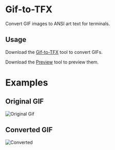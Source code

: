 # Gif-to-TFX

Convert GIF images to ANSI art text for terminals.

## Usage
Download the [Gif-to-TFX](https://github.com/ItsEcstasy/Gif-to-TFX/releases/download/V1/gif.exe) tool to convert GIFs.

Download the [Preview](https://github.com/ItsEcstasy/Gif-to-TFX/raw/main/preview.exe) tool to preview them.

# Examples

## Original GIF
![Original Gif](https://media.discordapp.net/attachments/1121632923276292159/1169115493559447572/IMG_1409.gif?ex=65543aa6&is=6541c5a6&hm=ff087efd4e698582cc685cd32574d2ea03a5aacece5a11adbd3d10ee7e97d7d7)

## Converted GIF
![Converted](https://i.imgur.com/FRId6NX.gif)
